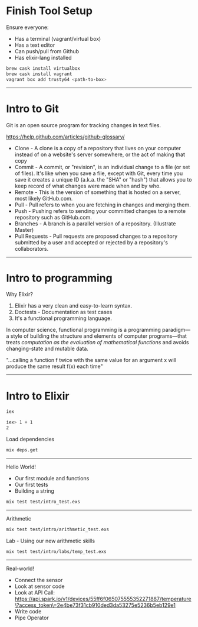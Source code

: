 
# Finish Tool Setup

Ensure everyone:
* Has a terminal (vagrant/virtual box)
* Has a text editor
* Can push/pull from Github
* Has elixir-lang installed

```sh
brew cask install virtualbox
brew cask install vagrant
vagrant box add trusty64 <path-to-box>
```

---

# Intro to Git

Git is an open source program for tracking changes in text files.

https://help.github.com/articles/github-glossary/

* Clone - A clone is a copy of a repository that lives on your computer instead of on a website's server somewhere, or the act of making that copy
* Commit - A commit, or "revision", is an individual change to a file (or set of files). It's like when you save a file, except with Git, every time you save it creates a unique ID (a.k.a. the "SHA" or "hash") that allows you to keep record of what changes were made when and by who.
* Remote - This is the version of something that is hosted on a server, most likely GitHub.com.
* Pull - Pull refers to when you are fetching in changes and merging them.
* Push - Pushing refers to sending your committed changes to a remote repository such as GitHub.com.
* Branches - A branch is a parallel version of a repository. (Illustrate Master)
* Pull Requests - Pull requests are proposed changes to a repository submitted by a user and accepted or rejected by a repository's collaborators.

---

# Intro to programming

Why Elixir?

1. Elixir has a very clean and easy-to-learn syntax.
2. Doctests - Documentation as test cases
3. It's a functional programming language.

In computer science, functional programming is a programming paradigm—a style of building the structure and elements of computer programs—that treats *computation as the evaluation of mathematical functions* and avoids changing-state and mutable data.

"...calling a function f twice with the same value for an argument x will produce the same result f(x) each time"

---

# Intro to Elixir

```sh
iex

iex> 1 + 1
2
```

Load dependencies
```sh
mix deps.get
```

---

Hello World!

* Our first module and functions
* Our first tests
* Building a string

```sh
mix test test/intro_test.exs
```
---

Arithmetic
```sh
mix test test/intro/arithmetic_test.exs
```

Lab - Using our new arithmetic skills
```sh
mix test test/intro/labs/temp_test.exs
```

---

Real-world!

* Connect the sensor
* Look at sensor code
* Look at API Call: https://api.spark.io/v1/devices/55ff6f065075555352271887/temperature\?access_token\=2e4be73f31cb910ded3da53275e5236b5eb129e1
* Write code
* Pipe Operator

